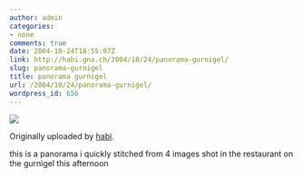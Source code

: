 ```yaml
---
author: admin
categories:
- none
comments: true
date: 2004-10-24T18:55:07Z
link: http://habi.gna.ch/2004/10/24/panorama-gurnigel/
slug: panorama-gurnigel
title: panorama gurnigel
url: /2004/10/24/panorama-gurnigel/
wordpress_id: 656
---
```


[![](http://www.flickr.com/photos/1031263_a5e1bab024_m.jpg)](http://www.flickr.com/photos/habi/1031263/)
   

  Originally uploaded by [habi](http://www.flickr.com/people/habi/).
 



this is a panorama i quickly stitched from 4 images shot in the restaurant on the gurnigel this afternoon
  

